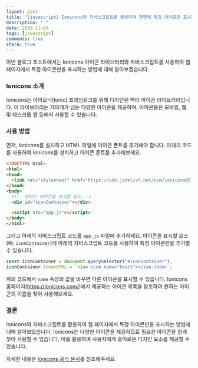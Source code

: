 ```yaml
---
layout: post
title: "[javascript] Ionicons와 자바스크립트를 활용하여 화면에 특정 아이콘만 표시하는 방법"
description: " "
date: 2023-11-08
tags: [javascript]
comments: true
share: true
---
```


이번 블로그 포스트에서는 Ionicons 아이콘 라이브러리와 자바스크립트를 사용하여 웹 페이지에서 특정 아이콘만을 표시하는 방법에 대해 알아보겠습니다.

### Ionicons 소개

Ionicons는 아이오닉(Ionic) 프레임워크를 위해 디자인된 벡터 아이콘 라이브러리입니다. 이 라이브러리는 700개가 넘는 다양한 아이콘을 제공하며, 아이콘들은 모바일, 웹 및 데스크톱 앱 등에서 사용할 수 있습니다.

### 사용 방법

먼저, Ionicons를 설치하고 HTML 파일에 아이콘 폰트를 추가해야 합니다. 아래의 코드를 사용하여 Ionicons를 설치하고 아이콘 폰트를 추가해보세요.

```html
<!DOCTYPE html>
<html>
<head>
  <link rel="stylesheet" href="https://cdn.jsdelivr.net/npm/ionicons@5.0.1/dist/ionicons.min.css">
</head>
<body>
  <!-- 원하는 아이콘을 표시할 요소 -->
  <div id="iconContainer"></div>

  <script src="app.js"></script>
</body>
</html>
```

그리고 아래의 자바스크립트 코드를 `app.js` 파일에 추가하세요. 아이콘을 표시할 요소(예: `iconContainer`)에 아래의 자바스크립트 코드를 사용하여 특정 아이콘만을 추가할 수 있습니다.

```javascript
const iconContainer = document.querySelector("#iconContainer");
iconContainer.innerHTML = `<ion-icon name="heart"></ion-icon>`;
```

위의 코드에서 `name` 속성의 값을 바꾸면 다른 아이콘을 표시할 수 있습니다. Ionicons 홈페이지(https://ionicons.com/)에서 제공하는 아이콘 목록을 참조하여 원하는 아이콘의 이름을 찾아 사용해보세요.

### 결론

Ionicons와 자바스크립트를 활용하여 웹 페이지에서 특정 아이콘만을 표시하는 방법에 대해 알아보았습니다. Ionicons는 다양한 아이콘을 제공하므로 필요한 아이콘을 쉽게 찾아 사용할 수 있습니다. 이를 활용하여 사용자에게 흥미로운 디자인 요소를 제공할 수 있습니다.

자세한 내용은 [Ionicons 공식 문서](https://ionicons.com/)를 참조해주세요.